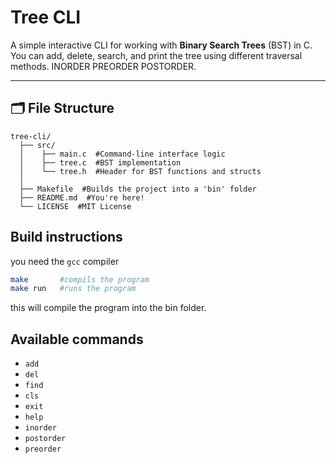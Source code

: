 # Tree CLI

A simple interactive CLI for working with **Binary Search Trees** (BST) in C.
You can add, delete, search, and print the tree using different traversal methods.
INORDER PREORDER POSTORDER.

---

## 🗂️ File Structure

```text
tree-cli/
  ├── src/
  │    ├── main.c  #Command-line interface logic
  │    ├── tree.c  #BST implementation
  │    └── tree.h  #Header for BST functions and structs
  │ 
  ├── Makefile  #Builds the project into a 'bin' folder
  ├── README.md  #You're here!
  └── LICENSE  #MIT License
```

## Build instructions

you need the `gcc` compiler

```bash
make       #compils the program
make run   #runs the program
```
this will compile the program into the bin folder.

## Available commands

- `add`     <value>
- `del`     <value>
- `find`    <value>
- `cls`
- `exit`
- `help`
- `inorder`
- `postorder`
- `preorder`
